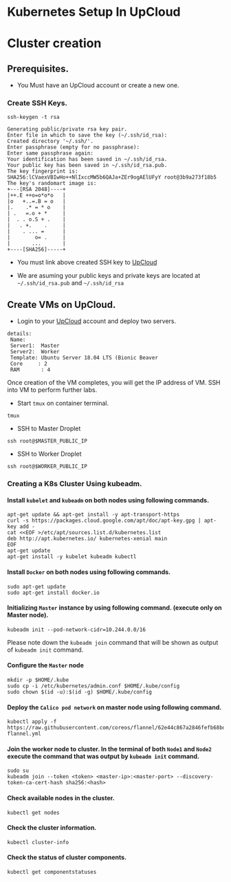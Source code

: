 # Kubernetes Setup In UpCloud

# Cluster creation

## Prerequisites.


- You Must have an UpCloud account or create a new one.


### Create SSH Keys.


```command
ssh-keygen -t rsa
```
```
Generating public/private rsa key pair.
Enter file in which to save the key (~/.ssh/id_rsa): 
Created directory '~/.ssh/'.
Enter passphrase (empty for no passphrase): 
Enter same passphrase again: 
Your identification has been saved in ~/.ssh/id_rsa.
Your public key has been saved in ~/.ssh/id_rsa.pub.
The key fingerprint is:
SHA256:lCVaexVBIwHo++NlIxccMW5b6QAJa+ZEr9ogAElUFyY root@3b9a273f18b5
The key's randomart image is:
+---[RSA 2048]----+
|++.E ++o=o*o*o   |
|o   +..=.B = o   |
|.    .* = * o    |
| .   =.o + *     |
|  . . o.S + .    |
|   . +.    .     |
|    . ... =      |
|        o= .     |
|       ...       |
+----[SHA256]-----+

```

- You must link above created SSH key to [UpCloud](https://hub.upcloud.com/account/ssh)

- We are asuming your public keys and private keys are located at `~/.ssh/id_rsa.pub` and `~/.ssh/id_rsa`


## Create VMs on UpCloud.

- Login to your [UpCloud](https://hub.upcloud.com/deploy) account and deploy two servers.

```
details:
 Name:
 Server1:  Master
 Server2:  Worker
 Template: Ubuntu Server 18.04 LTS (Bionic Beaver
 Core     : 2
 RAM       : 4
```

Once creation of the VM completes, you will get the IP address of VM. SSH into VM to perform further labs.



- Start `tmux` on container terminal.

```command
tmux
```

-  SSH to Master Droplet

```command
ssh root@$MASTER_PUBLIC_IP
```

-  SSH to Worker Droplet

```command
ssh root@$WORKER_PUBLIC_IP
```

### Creating a K8s Cluster Using kubeadm.

#### Install `kubelet` and `kubeadm` on both nodes using following commands.

```command
apt-get update && apt-get install -y apt-transport-https
curl -s https://packages.cloud.google.com/apt/doc/apt-key.gpg | apt-key add -
cat <<EOF >/etc/apt/sources.list.d/kubernetes.list
deb http://apt.kubernetes.io/ kubernetes-xenial main
EOF
apt-get update
apt-get install -y kubelet kubeadm kubectl
```
#### Install `Docker` on both nodes using following commands.

```command
sudo apt-get update
sudo apt-get install docker.io
```
#### Initializing `Master` instance by using following command. (execute only on Master node).

```command
kubeadm init --pod-network-cidr=10.244.0.0/16
```
Please note down the `kubeadm join` command that will be shown as output of `kubeadm init` command.

#### Configure the `Master` node

```command
mkdir -p $HOME/.kube
sudo cp -i /etc/kubernetes/admin.conf $HOME/.kube/config
sudo chown $(id -u):$(id -g) $HOME/.kube/config
```
#### Deploy the `Calico pod network` on master node using following command.

```command
kubectl apply -f https://raw.githubusercontent.com/coreos/flannel/62e44c867a2846fefb68bd5f178daf4da3095ccb/Documentation/kube-flannel.yml

```
####  Join the worker node to cluster. In the terminal of both `Node1` and `Node2` execute the command that was output by `kubeadm init` command.

```command
sudo su
kubeadm join --token <token> <master-ip>:<master-port> --discovery-token-ca-cert-hash sha256:<hash>
```

#### Check available nodes in the cluster.

```command
kubectl get nodes
```
#### Check the cluster information.

```command
kubectl cluster-info
```
#### Check the status of cluster components.

```command
kubectl get componentstatuses
```

